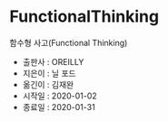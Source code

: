 # FunctionalThinking

함수형 사고(Functional Thinking)

- 출판사 : OREILLY
- 지은이 : 닐 포드
- 옮긴이 : 김재완
- 시작일 : 2020-01-02
- 종료일 : 2020-01-31
